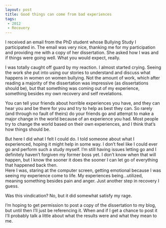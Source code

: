 ```yaml
---
layout: post
title: Good things can come from bad experiences  
tags: 
 - 2012
 - Recovery
---
```


I received an email from the PhD student whose Bullying Study I participated in.  The email was very nice, thanking me for my participation and providing me with a copy of her dissertation.  She asked how I was and if things were going well.  What you would expect, really.

I was totally caught off guard by my reaction.  I almost started crying.  Seeing the work she put into using our stories to understand and discuss what happens in women on women bullying.  Not the amount of work, which after reading a majority of the dissertation was impressive (as dissertations should be), but that something was coming out of my experience, something besides my own recovery and self revelations.

You can tell your friends about horrible experiences you have, and they can hear you and be there for you and try to help as best they can.  So rarely (and through no fault of theirs) do your friends go and attempt to make a major change in the world because of an experience you had.  Most people try to change the world based on their own experiences, and I think that’s how things should be.  

But here I did what I felt I could do.  I told someone about what I experienced, hoping it might help in some way.  I don’t feel like I could ever go and perform such a study myself.  I’m still having issues letting go and I definitely haven’t forgiven my former boss yet.  I don’t know when that will happen, but I know the sooner it does the sooner I can let go of everything that happened back then.  
Here I was, staring at the computer screen, getting emotional because I was seeing my experience come to life.  My experiences being…utilized, meaning something besides pain and anger.  Just another step in recovery I guess.
  
Was this vindication?  No, but it did somewhat satisfy my rage.

I’m hoping to get permission to post a copy of the dissertation to my blog, but until then I’ll just be referencing it.  When and if I get a chance to post it I’ll probably talk a little about what the results were and what they mean to me.  
